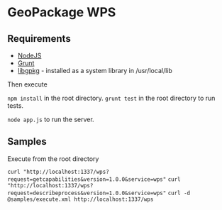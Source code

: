 GeoPackage WPS
===============

## Requirements

* [NodeJS](http://nodejs.org/download/)
* [Grunt](http://gruntjs.com/getting-started)
* [libgpkg](https://bitbucket.org/luciad/libgpkg/src) - installed as a system library in /usr/local/lib

Then execute

`npm install` in the root directory.
`grunt test` in the root directory to run tests.

`node app.js` to run the server.

## Samples

Execute from the root directory

`curl "http://localhost:1337/wps?request=getcapabilities&version=1.0.0&service=wps"`
`curl "http://localhost:1337/wps?request=describeprocess&version=1.0.0&service=wps"`
`curl -d @samples/execute.xml http://localhost:1337/wps`













